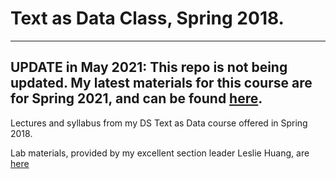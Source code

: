 # Text as Data Class, Spring 2018.

---
**UPDATE in May 2021: This repo is not being updated. My latest materials for this course are for Spring 2021, and can be found [here](https://github.com/ArthurSpirling/text-as-data-class-spring2021).**
---


Lectures and syllabus from my DS Text as Data course offered in Spring 2018.

Lab materials, provided by my excellent section leader Leslie Huang, are [here](https://github.com/leslie-huang/Text-as-Data-Lab-Spr2018)

